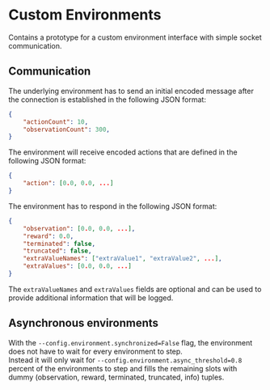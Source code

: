 # Custom Environments

Contains a prototype for a custom environment interface with simple socket communication.

## Communication
The underlying environment has to send an initial encoded message after the connection is established in the following JSON format:

```json
{
    "actionCount": 10,
    "observationCount": 300,
}
```

The environment will receive encoded actions that are defined in the following JSON format:

```json
{
    "action": [0.0, 0.0, ...]
}
```

The environment has to respond in the following JSON format:

```json
{
    "observation": [0.0, 0.0, ...],
    "reward": 0.0,
    "terminated": false,
    "truncated": false,
    "extraValueNames": ["extraValue1", "extraValue2", ...],
    "extraValues": [0.0, 0.0, ...]
}
```
The `extraValueNames` and `extraValues` fields are optional and can be used to provide additional information that will be logged.

## Asynchronous environments
With the ```--config.environment.synchronized=False``` flag, the environment does not have to wait for every environment to step.  
Instead it will only wait for ```--config.environment.async_threshold=0.8``` percent of the environments to step and fills the remaining slots with dummy (observation, reward, terminated, truncated, info) tuples.